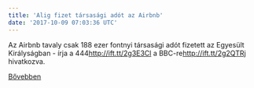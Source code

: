 ```yaml
---
title: 'Alig fizet társasági adót az Airbnb'
date: '2017-10-09 07:03:36 UTC'
---
```


Az Airbnb tavaly csak 188 ezer fontnyi társasági adót fizetett az Egyesült Királyságban - írja a 444<http://ift.tt/2g3E3Cl> a BBC-re<http://ift.tt/2g2QTRj> hivatkozva.


[Bővebben](http://ift.tt/2wHz11y)
